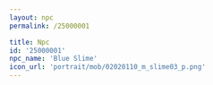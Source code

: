```yaml
---
layout: npc
permalink: /25000001

title: Npc
id: '25000001'
npc_name: 'Blue Slime'
icon_url: 'portrait/mob/02020110_m_slime03_p.png'
---
```


